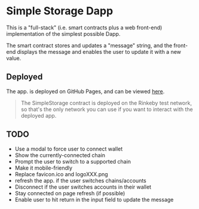 # Simple Storage Dapp

This is a "full-stack" (i.e. smart contracts plus a web front-end) implementation of the simplest possible Dapp.

The smart contract stores and updates a "message" string, and the front-end displays the message and enables the user to update it with a new value.

## Deployed

The app. is deployed on GitHub Pages, and can be viewed [here][deployed url].

> The SimpleStorage contract is deployed on the Rinkeby test network, so that's the only network you can use if you want to interact with the deployed app.

## TODO

- Use a modal to force user to connect wallet
- Show the currently-connected chain
- Prompt the user to switch to a supported chain
- Make it mobile-friendly
- Replace favicon.ico and logoXXX.png
- refresh the app. if the user switches chains/accounts
- Disconnect if the user switches accounts in their wallet
- Stay connected on page refresh (if possible)
- Enable user to hit return in the input field to update the message

[deployed url]: https://digitalronin.github.io/simple-storage-dapp/frontend/build/
